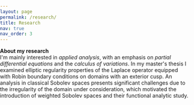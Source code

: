 ```yaml
---
layout: page
permalink: /research/
title: Research
nav: true
nav_order: 3
---
```


<strong>About my research</strong> <br />
I'm mainly interested in <em>applied analysis</em>, with an emphasis on <em>partial differential equations </em> and the <em>calculus of variations</em>. In my master's thesis I examined elliptic regularity properties of the Laplace operator equipped with Robin boundary conditions on domains with an exterior cusp. An analysis in classical Sobolev spaces presents significant challenges due to the irregularity of the domain under consideration, which motivated the introduction of weighted Sobolev spaces and their functional analytic study.

<head>
    <meta charset="UTF-8">
    <meta name="viewport" content="width=device-width, initial-scale=1.0">
    <style>
        body {
            margin: 0;
            padding: 0;
            width: 100%;
        }

        table {
            border-collapse: collapse;
            width: 100%;
            table-layout: fixed; /* Ensures consistent column widths */
            border: none;
        }
        th, td {
            border-top: none;
            border-bottom: none;
            padding: 10px;
            text-align: left;
            overflow-wrap: break-word; /* Helps with long text */
        }
        th {
            background-color: #f2f2f2;
        }
        td {
            border-left: none;
            border-right: none;
        }
    </style>
</head>
<body>

<div>
    <strong>Theses</strong>
    <table>
        <colgroup>
            <col style="width: 20%;">
            <col style="width: 80%;">
        </colgroup>
        <tbody>
            <tr>
				<td>06/2024</td>
				<td> <em>Elliptic Regularity Theory for the Robin Laplacian on Domains with an Exterior Cusp</em>, Master's thesis in Mathematics at Heidelberg University under the supervision of <a href="https://www.uni-heidelberg.de/math/knuepfer/" target="_blank">Prof. Dr. H. Knüpfer</a></td>
			</tr>
			<tr>
				<td>08/2021</td>
				<td><em>Nonlinear Electrodynamics and its Applications to Cosmology</em>, Bachelor's thesis in Physics at Heidelberg University under the supervision of <a href="https://www.thphys.uni-heidelberg.de/~bartelmann/" target="_blank">Prof. Dr. M. Bartelmann</a></td>
			</tr>
		</tbody>
    </table>
</div>